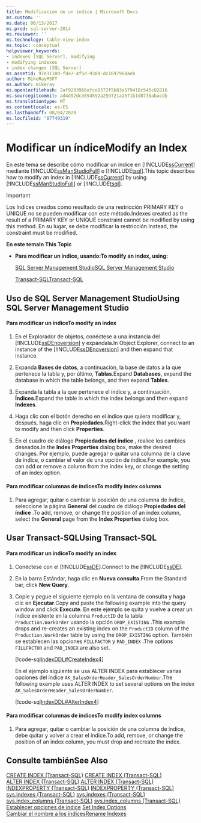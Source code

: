 ```yaml
---
title: Modificación de un índice | Microsoft Docs
ms.custom: ''
ms.date: 06/13/2017
ms.prod: sql-server-2014
ms.reviewer: ''
ms.technology: table-view-index
ms.topic: conceptual
helpviewer_keywords:
- indexes [SQL Server], modifying
- modifying indexes
- index changes [SQL Server]
ms.assetid: 97e3110d-fde7-4f5d-9309-dc1697960aeb
author: MikeRayMSFT
ms.author: mikeray
ms.openlocfilehash: 2af9293966afce8372f5b83a579418c546c82816
ms.sourcegitcommit: ad4d92dce894592a259721a1571b1d8736abacdb
ms.translationtype: MT
ms.contentlocale: es-ES
ms.lasthandoff: 08/04/2020
ms.locfileid: "87749319"
---
```

# <a name="modify-an-index"></a><span data-ttu-id="1f489-102">Modificar un índice</span><span class="sxs-lookup"><span data-stu-id="1f489-102">Modify an Index</span></span>
  <span data-ttu-id="1f489-103">En este tema se describe cómo modificar un índice en [!INCLUDE[ssCurrent](../../includes/sscurrent-md.md)] mediante [!INCLUDE[ssManStudioFull](../../includes/ssmanstudiofull-md.md)] o [!INCLUDE[tsql](../../includes/tsql-md.md)].</span><span class="sxs-lookup"><span data-stu-id="1f489-103">This topic describes how to modify an index in [!INCLUDE[ssCurrent](../../includes/sscurrent-md.md)] by using [!INCLUDE[ssManStudioFull](../../includes/ssmanstudiofull-md.md)] or [!INCLUDE[tsql](../../includes/tsql-md.md)].</span></span>  
  
> [!IMPORTANT]  
>  <span data-ttu-id="1f489-104">Los índices creados como resultado de una restricción PRIMARY KEY o UNIQUE no se pueden modificar con este método.</span><span class="sxs-lookup"><span data-stu-id="1f489-104">Indexes created as the result of a PRIMARY KEY or UNIQUE constraint cannot be modified by using this method.</span></span> <span data-ttu-id="1f489-105">En su lugar, se debe modificar la restricción.</span><span class="sxs-lookup"><span data-stu-id="1f489-105">Instead, the constraint must be modified.</span></span>  
  
 <span data-ttu-id="1f489-106">**En este tema**</span><span class="sxs-lookup"><span data-stu-id="1f489-106">**In This Topic**</span></span>  
  
-   <span data-ttu-id="1f489-107">**Para modificar un índice, usando:**</span><span class="sxs-lookup"><span data-stu-id="1f489-107">**To modify an index, using:**</span></span>  
  
     [<span data-ttu-id="1f489-108">SQL Server Management Studio</span><span class="sxs-lookup"><span data-stu-id="1f489-108">SQL Server Management Studio</span></span>](#SSMSProcedure)  
  
     [<span data-ttu-id="1f489-109">Transact-SQL</span><span class="sxs-lookup"><span data-stu-id="1f489-109">Transact-SQL</span></span>](#TsqlProcedure)  
  
##  <a name="using-sql-server-management-studio"></a><a name="SSMSProcedure"></a> <span data-ttu-id="1f489-110">Uso de SQL Server Management Studio</span><span class="sxs-lookup"><span data-stu-id="1f489-110">Using SQL Server Management Studio</span></span>  
  
#### <a name="to-modify-an-index"></a><span data-ttu-id="1f489-111">Para modificar un índice</span><span class="sxs-lookup"><span data-stu-id="1f489-111">To modify an index</span></span>  
  
1.  <span data-ttu-id="1f489-112">En el Explorador de objetos, conéctese a una instancia del [!INCLUDE[ssDEnoversion](../../includes/ssdenoversion-md.md)] y expándala.</span><span class="sxs-lookup"><span data-stu-id="1f489-112">In Object Explorer, connect to an instance of the [!INCLUDE[ssDEnoversion](../../includes/ssdenoversion-md.md)] and then expand that instance.</span></span>  
  
2.  <span data-ttu-id="1f489-113">Expanda **Bases de datos**, a continuación, la base de datos a la que pertenece la tabla y, por último, **Tablas**.</span><span class="sxs-lookup"><span data-stu-id="1f489-113">Expand **Databases**, expand the database in which the table belongs, and then expand **Tables**.</span></span>  
  
3.  <span data-ttu-id="1f489-114">Expanda la tabla a la que pertenece el índice y, a continuación, **Índices**.</span><span class="sxs-lookup"><span data-stu-id="1f489-114">Expand the table in which the index belongs and then expand **Indexes**.</span></span>  
  
4.  <span data-ttu-id="1f489-115">Haga clic con el botón derecho en el índice que quiera modificar y, después, haga clic en **Propiedades**.</span><span class="sxs-lookup"><span data-stu-id="1f489-115">Right-click the index that you want to modify and then click **Properties**.</span></span>  
  
5.  <span data-ttu-id="1f489-116">En el cuadro de diálogo **Propiedades del índice** , realice los cambios deseados.</span><span class="sxs-lookup"><span data-stu-id="1f489-116">In the **Index Properties** dialog box, make the desired changes.</span></span> <span data-ttu-id="1f489-117">Por ejemplo, puede agregar o quitar una columna de la clave de índice, o cambiar el valor de una opción de índice.</span><span class="sxs-lookup"><span data-stu-id="1f489-117">For example, you can add or remove a column from the index key, or change the setting of an index option.</span></span>  
  
#### <a name="to-modify-index-columns"></a><span data-ttu-id="1f489-118">Para modificar columnas de índices</span><span class="sxs-lookup"><span data-stu-id="1f489-118">To modify index columns</span></span>  
  
1.  <span data-ttu-id="1f489-119">Para agregar, quitar o cambiar la posición de una columna de índice, seleccione la página **General** del cuadro de diálogo **Propiedades del índice** .</span><span class="sxs-lookup"><span data-stu-id="1f489-119">To add, remove, or change the position of an index column, select the **General** page from the **Index Properties** dialog box.</span></span>  
  
##  <a name="using-transact-sql"></a><a name="TsqlProcedure"></a> <span data-ttu-id="1f489-120">Usar Transact-SQL</span><span class="sxs-lookup"><span data-stu-id="1f489-120">Using Transact-SQL</span></span>  
  
#### <a name="to-modify-an-index"></a><span data-ttu-id="1f489-121">Para modificar un índice</span><span class="sxs-lookup"><span data-stu-id="1f489-121">To modify an index</span></span>  
  
1.  <span data-ttu-id="1f489-122">Conéctese con el [!INCLUDE[ssDE](../../includes/ssde-md.md)].</span><span class="sxs-lookup"><span data-stu-id="1f489-122">Connect to the [!INCLUDE[ssDE](../../includes/ssde-md.md)].</span></span>  
  
2.  <span data-ttu-id="1f489-123">En la barra Estándar, haga clic en **Nueva consulta**.</span><span class="sxs-lookup"><span data-stu-id="1f489-123">From the Standard bar, click **New Query**.</span></span>  
  
3.  <span data-ttu-id="1f489-124">Copie y pegue el siguiente ejemplo en la ventana de consulta y haga clic en **Ejecutar**.</span><span class="sxs-lookup"><span data-stu-id="1f489-124">Copy and paste the following example into the query window and click **Execute**.</span></span> <span data-ttu-id="1f489-125">En este ejemplo se quita y vuelve a crear un índice existente en la columna `ProductID` de la tabla `Production.WorkOrder` usando la opción `DROP_EXISTING` .</span><span class="sxs-lookup"><span data-stu-id="1f489-125">This example drops and re-creates an existing index on the `ProductID` column of the `Production.WorkOrder` table by using the `DROP_EXISTING` option.</span></span> <span data-ttu-id="1f489-126">También se establecen las opciones `FILLFACTOR` y `PAD_INDEX` .</span><span class="sxs-lookup"><span data-stu-id="1f489-126">The options `FILLFACTOR` and `PAD_INDEX` are also set.</span></span>  
  
     [!code-sql[IndexDDL#CreateIndex4](../../snippets/tsql/SQL14/tsql/indexddl/transact-sql/createindex.sql#createindex4)]  
  
     <span data-ttu-id="1f489-127">En el ejemplo siguiente se usa ALTER INDEX para establecer varias opciones del índice `AK_SalesOrderHeader_SalesOrderNumber`.</span><span class="sxs-lookup"><span data-stu-id="1f489-127">The following example uses ALTER INDEX to set several options on the index `AK_SalesOrderHeader_SalesOrderNumber`.</span></span>  
  
     [!code-sql[IndexDDL#AlterIndex4](../../snippets/tsql/SQL14/tsql/indexddl/transact-sql/alterindex.sql#alterindex4)]  
  
#### <a name="to-modify-index-columns"></a><span data-ttu-id="1f489-128">Para modificar columnas de índices</span><span class="sxs-lookup"><span data-stu-id="1f489-128">To modify index columns</span></span>  
  
1.  <span data-ttu-id="1f489-129">Para agregar, quitar o cambiar la posición de una columna de índice, debe quitar y volver a crear el índice.</span><span class="sxs-lookup"><span data-stu-id="1f489-129">To add, remove, or change the position of an index column, you must drop and recreate the index.</span></span>  
  
## <a name="see-also"></a><span data-ttu-id="1f489-130">Consulte también</span><span class="sxs-lookup"><span data-stu-id="1f489-130">See Also</span></span>  
 <span data-ttu-id="1f489-131">[CREATE INDEX &#40;Transact-SQL&#41;](/sql/t-sql/statements/create-index-transact-sql) </span><span class="sxs-lookup"><span data-stu-id="1f489-131">[CREATE INDEX &#40;Transact-SQL&#41;](/sql/t-sql/statements/create-index-transact-sql) </span></span>  
 <span data-ttu-id="1f489-132">[ALTER INDEX &#40;Transact-SQL&#41;](/sql/t-sql/statements/alter-index-transact-sql) </span><span class="sxs-lookup"><span data-stu-id="1f489-132">[ALTER INDEX &#40;Transact-SQL&#41;](/sql/t-sql/statements/alter-index-transact-sql) </span></span>  
 <span data-ttu-id="1f489-133">[INDEXPROPERTY &#40;Transact-SQL&#41;](/sql/t-sql/functions/indexproperty-transact-sql) </span><span class="sxs-lookup"><span data-stu-id="1f489-133">[INDEXPROPERTY &#40;Transact-SQL&#41;](/sql/t-sql/functions/indexproperty-transact-sql) </span></span>  
 <span data-ttu-id="1f489-134">[sys.indexes &#40;Transact-SQL&#41;](/sql/relational-databases/system-catalog-views/sys-indexes-transact-sql) </span><span class="sxs-lookup"><span data-stu-id="1f489-134">[sys.indexes &#40;Transact-SQL&#41;](/sql/relational-databases/system-catalog-views/sys-indexes-transact-sql) </span></span>  
 <span data-ttu-id="1f489-135">[sys.index_columns &#40;Transact-SQL&#41;](/sql/relational-databases/system-catalog-views/sys-index-columns-transact-sql) </span><span class="sxs-lookup"><span data-stu-id="1f489-135">[sys.index_columns &#40;Transact-SQL&#41;](/sql/relational-databases/system-catalog-views/sys-index-columns-transact-sql) </span></span>  
 <span data-ttu-id="1f489-136">[Establecer opciones de índice](set-index-options.md) </span><span class="sxs-lookup"><span data-stu-id="1f489-136">[Set Index Options](set-index-options.md) </span></span>  
 [<span data-ttu-id="1f489-137">Cambiar el nombre a los índices</span><span class="sxs-lookup"><span data-stu-id="1f489-137">Rename Indexes</span></span>](indexes.md)  
  
  
